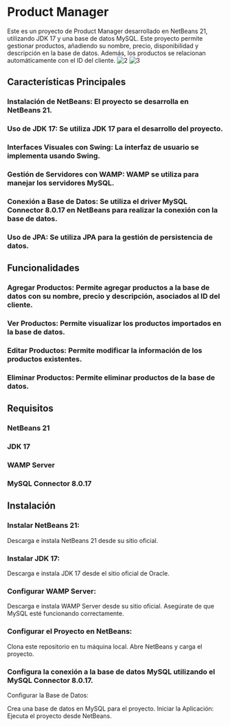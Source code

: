 # Product Manager 
Este es un proyecto de Product Manager desarrollado en NetBeans 21, utilizando JDK 17 y una base de datos MySQL. Este proyecto permite gestionar productos, añadiendo su nombre, precio, disponibilidad y descripción en la base de datos. Además, los productos se relacionan automáticamente con el ID del cliente.
![2](https://github.com/diegogomezgonza/productManager/assets/93382813/d8600315-b0d3-4f2a-a87c-20d336910579)
![3](https://github.com/diegogomezgonza/productManager/assets/93382813/1458246d-a828-4f1b-b930-6954d120ffa0)
## Características Principales
### Instalación de NetBeans: El proyecto se desarrolla en NetBeans 21.
### Uso de JDK 17: Se utiliza JDK 17 para el desarrollo del proyecto.
### Interfaces Visuales con Swing: La interfaz de usuario se implementa usando Swing.
### Gestión de Servidores con WAMP: WAMP se utiliza para manejar los servidores MySQL.
### Conexión a Base de Datos: Se utiliza el driver MySQL Connector 8.0.17 en NetBeans para realizar la conexión con la base de datos.
### Uso de JPA: Se utiliza JPA para la gestión de persistencia de datos.
## Funcionalidades
### Agregar Productos: Permite agregar productos a la base de datos con su nombre, precio y descripción, asociados al ID del cliente.
### Ver Productos: Permite visualizar los productos importados en la base de datos.
### Editar Productos: Permite modificar la información de los productos existentes.
### Eliminar Productos: Permite eliminar productos de la base de datos.
## Requisitos
### NetBeans 21
### JDK 17
### WAMP Server
### MySQL Connector 8.0.17
## Instalación
### Instalar NetBeans 21:

Descarga e instala NetBeans 21 desde su sitio oficial.
### Instalar JDK 17:

Descarga e instala JDK 17 desde el sitio oficial de Oracle.
### Configurar WAMP Server:

Descarga e instala WAMP Server desde su sitio oficial.
Asegúrate de que MySQL esté funcionando correctamente.
### Configurar el Proyecto en NetBeans:

Clona este repositorio en tu máquina local.
Abre NetBeans y carga el proyecto.
### Configura la conexión a la base de datos MySQL utilizando el MySQL Connector 8.0.17.
Configurar la Base de Datos:

Crea una base de datos en MySQL para el proyecto.
Iniciar la Aplicación:
Ejecuta el proyecto desde NetBeans.




